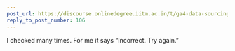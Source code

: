 ```yaml
---
post_url: https://discourse.onlinedegree.iitm.ac.in/t/ga4-data-sourcing-discussion-thread-tds-jan-2025/165959/112
reply_to_post_number: 106
---
```

I checked many times. For me it says “Incorrect. Try again.”